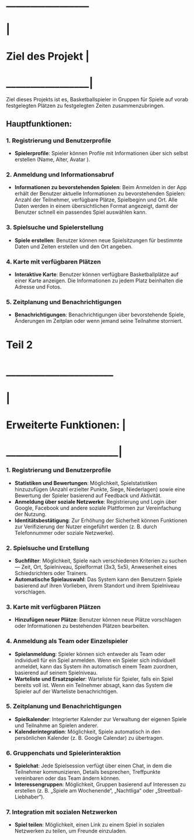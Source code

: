 

# _________________
#                  |
# Ziel des Projekt |
# _________________|

Ziel dieses Projekts ist es, Basketballspieler in Gruppen für Spiele auf vorab festgelegten Plätzen zu festgelegten Zeiten zusammenzubringen.

## Hauptfunktionen:

### 1. Registrierung und Benutzerprofile
- **Spielerprofile**: Spieler können Profile mit Informationen über sich selbst erstellen (Name, Alter, Avatar ).

### 2. Anmeldung und Informationsabruf
- **Informationen zu bevorstehenden Spielen**: Beim Anmelden in der App erhält der Benutzer aktuelle Informationen zu bevorstehenden Spielen: Anzahl der Teilnehmer, verfügbare Plätze, Spielbeginn und Ort. Alle Daten werden in einem übersichtlichen Format angezeigt, damit der Benutzer schnell ein passendes Spiel auswählen kann.

### 3. Spielsuche und Spielerstellung
- **Spiele erstellen**: Benutzer können neue Spielsitzungen für bestimmte Daten und Zeiten erstellen und den Ort angeben.

### 4. Karte mit verfügbaren Plätzen
- **Interaktive Karte**: Benutzer können verfügbare Basketballplätze auf einer Karte anzeigen. Die Informationen zu jedem Platz beinhalten die Adresse und Fotos.

### 5. Zeitplanung und Benachrichtigungen
- **Benachrichtigungen**: Benachrichtigungen über bevorstehende Spiele, Änderungen im Zeitplan oder wenn jemand seine Teilnahme storniert.

# Teil 2
# ______________________
#                        |
# Erweiterte Funktionen: |
# _______________________|

### 1. Registrierung und Benutzerprofile
- **Statistiken und Bewertungen**: Möglichkeit, Spielstatistiken hinzuzufügen (Anzahl erzielter Punkte, Siege, Niederlagen) sowie eine Bewertung der Spieler basierend auf Feedback und Aktivität.
- **Anmeldung über soziale Netzwerke**: Registrierung und Login über Google, Facebook und andere soziale Plattformen zur Vereinfachung der Nutzung.
- **Identitätsbestätigung**: Zur Erhöhung der Sicherheit können Funktionen zur Verifizierung der Nutzer eingeführt werden (z. B. durch Telefonnummer oder soziale Netzwerke).

### 2. Spielsuche und Erstellung
- **Suchfilter**: Möglichkeit, Spiele nach verschiedenen Kriterien zu suchen — Zeit, Ort, Spielniveau, Spielformat (3x3, 5x5), Anwesenheit eines Schiedsrichters oder Trainers.
- **Automatische Spielauswahl**: Das System kann den Benutzern Spiele basierend auf ihren Vorlieben, ihrem Standort und ihrem Spielniveau vorschlagen.

### 3. Karte mit verfügbaren Plätzen
- **Hinzufügen neuer Plätze**: Benutzer können neue Plätze vorschlagen oder Informationen zu bestehenden Plätzen bearbeiten.

### 4. Anmeldung als Team oder Einzelspieler
- **Spielanmeldung**: Spieler können sich entweder als Team oder individuell für ein Spiel anmelden. Wenn ein Spieler sich individuell anmeldet, kann das System ihn automatisch einem Team zuordnen, basierend auf seinem Spielniveau.
- **Warteliste und Ersatzspieler**: Warteliste für Spieler, falls ein Spiel bereits voll ist. Wenn ein Teilnehmer absagt, kann das System die Spieler auf der Warteliste benachrichtigen.

### 5. Zeitplanung und Benachrichtigungen
- **Spielkalender**: Integrierter Kalender zur Verwaltung der eigenen Spiele und Teilnahme an Spielen anderer.
- **Kalenderintegration**: Möglichkeit, Spiele automatisch in den persönlichen Kalender (z. B. Google Calendar) zu übertragen.

### 6. Gruppenchats und Spielerinteraktion
- **Spielchat**: Jede Spielsession verfügt über einen Chat, in dem die Teilnehmer kommunizieren, Details besprechen, Treffpunkte vereinbaren oder das Team ändern können.
- **Interessengruppen**: Möglichkeit, Gruppen basierend auf Interessen zu erstellen (z. B. „Spiele am Wochenende“, „Nachtliga“ oder „Streetball-Liebhaber“).

### 7. Integration mit sozialen Netzwerken
- **Spiel teilen**: Möglichkeit, einen Link zu einem Spiel in sozialen Netzwerken zu teilen, um Freunde einzuladen.